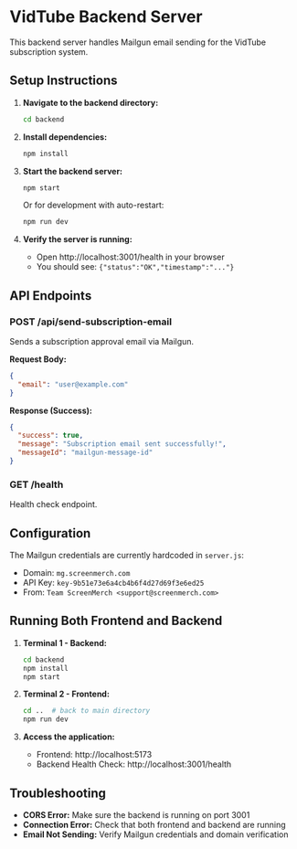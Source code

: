 # VidTube Backend Server

This backend server handles Mailgun email sending for the VidTube subscription system.

## Setup Instructions

1. **Navigate to the backend directory:**
   ```bash
   cd backend
   ```

2. **Install dependencies:**
   ```bash
   npm install
   ```

3. **Start the backend server:**
   ```bash
   npm start
   ```
   
   Or for development with auto-restart:
   ```bash
   npm run dev
   ```

4. **Verify the server is running:**
   - Open http://localhost:3001/health in your browser
   - You should see: `{"status":"OK","timestamp":"..."}`

## API Endpoints

### POST /api/send-subscription-email
Sends a subscription approval email via Mailgun.

**Request Body:**
```json
{
  "email": "user@example.com"
}
```

**Response (Success):**
```json
{
  "success": true,
  "message": "Subscription email sent successfully!",
  "messageId": "mailgun-message-id"
}
```

### GET /health
Health check endpoint.

## Configuration

The Mailgun credentials are currently hardcoded in `server.js`:
- Domain: `mg.screenmerch.com`
- API Key: `key-9b51e73e6a4cb4b6f4d27d69f3e6ed25`
- From: `Team ScreenMerch <support@screenmerch.com>`

## Running Both Frontend and Backend

1. **Terminal 1 - Backend:**
   ```bash
   cd backend
   npm install
   npm start
   ```

2. **Terminal 2 - Frontend:**
   ```bash
   cd ..  # back to main directory
   npm run dev
   ```

3. **Access the application:**
   - Frontend: http://localhost:5173
   - Backend Health Check: http://localhost:3001/health

## Troubleshooting

- **CORS Error:** Make sure the backend is running on port 3001
- **Connection Error:** Check that both frontend and backend are running
- **Email Not Sending:** Verify Mailgun credentials and domain verification 